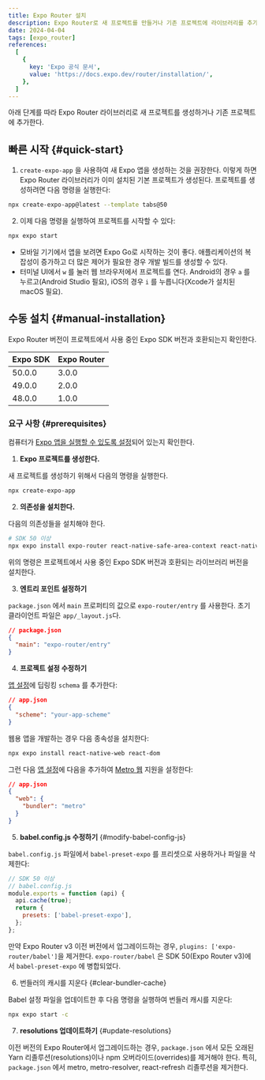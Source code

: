 ```yaml
---
title: Expo Router 설치
description: Expo Router로 새 프로젝트를 만들거나 기존 프로젝트에 라이브러리를 추가하여 빠르게 시작하는 방법을 알아본다.
date: 2024-04-04
tags: [expo_router]
references:
  [
    {
      key: 'Expo 공식 문서',
      value: 'https://docs.expo.dev/router/installation/',
    },
  ]
---
```


아래 단계를 따라 Expo Router 라이브러리로 새 프로젝트를 생성하거나 기존 프로젝트에 추가한다.

## 빠른 시작 {#quick-start}

1. `create-expo-app` 을 사용하여 새 Expo 앱을 생성하는 것을 권장한다. 이렇게 하면 Expo Router 라이브러리가 이미 설치된 기본 프로젝트가 생성된다. 프로젝트를 생성하려면 다음 명령을 실행한다:

```bash
npx create-expo-app@latest --template tabs@50
```

2. 이제 다음 명령을 실행하여 프로젝트를 시작할 수 있다:

```bash
npx expo start
```

- 모바일 기기에서 앱을 보려면 Expo Go로 시작하는 것이 좋다. 애플리케이션의 복잡성이 증가하고 더 많은 제어가 필요한 경우 개발 빌드를 생성할 수 있다.
- 터미널 UI에서 `w` 를 눌러 웹 브라우저에서 프로젝트를 연다. Android의 경우 `a` 를 누르고(Android Studio 필요), iOS의 경우 `i` 를 누릅니다(Xcode가 설치된 macOS 필요).

## 수동 설치 {#manual-installation}

Expo Router 버전이 프로젝트에서 사용 중인 Expo SDK 버전과 호환되는지 확인한다.

| Expo SDK | Expo Router |
| -------- | ----------- |
| 50.0.0   | 3.0.0       |
| 49.0.0   | 2.0.0       |
| 48.0.0   | 1.0.0       |

### 요구 사항 {#prerequisites}

컴퓨터가 [Expo 앱을 실행할 수 있도록 설정](https://docs.expo.dev/get-started/installation/)되어 있는지 확인한다.

1. **Expo 프로젝트를 생성한다.**

새 프로젝트를 생성하기 위해서 다음의 명령을 실행한다.

```bash
npx create-expo-app
```

2. **의존성을 설치한다.**

다음의 의존성들을 설치해야 한다.

```bash
# SDK 50 이상
npx expo install expo-router react-native-safe-area-context react-native-screens expo-linking expo-constants expo-status-bar
```

위의 명령은 프로젝트에서 사용 중인 Expo SDK 버전과 호환되는 라이브러리 버전을 설치한다.

3. **엔트리 포인트 설정하기**

`package.json` 에서 `main` 프로퍼티의 값으로 `expo-router/entry` 를 사용한다. 초기 클라이언트 파일은 `app/_layout.js`다.

```json
// package.json
{
  "main": "expo-router/entry"
}
```

4. **프로젝트 설정 수정하기**

[앱 설정](https://docs.expo.dev/workflow/configuration/)에 딥링킹 `schema` 를 추가한다:

```json
// app.json
{
  "scheme": "your-app-scheme"
}
```

웹용 앱을 개발하는 경우 다음 종속성을 설치한다:

```bash
npx expo install react-native-web react-dom
```

그런 다음 [앱 설정](https://docs.expo.dev/workflow/configuration/)에 다음을 추가하여 [Metro 웹](https://docs.expo.dev/guides/customizing-metro/#adding-web-support-to-metro) 지원을 설정한다:

```json
// app.json
{
  "web": {
    "bundler": "metro"
  }
}
```

5. **babel.config.js 수정하기** {#modify-babel-config-js}

`babel.config.js` 파일에서 `babel-preset-expo` 를 프리셋으로 사용하거나 파일을 삭제한다:

```js
// SDK 50 이상
// babel.config.js
module.exports = function (api) {
  api.cache(true);
  return {
    presets: ['babel-preset-expo'],
  };
};
```

만약 Expo Router v3 이전 버전에서 업그레이드하는 경우, `plugins: ['expo-router/babel']`을 제거한다. `expo-router/babel` 은 SDK 50(Expo Router v3)에서 `babel-preset-expo` 에 병합되었다.

6. 번들러의 캐시를 지운다 {#clear-bundler-cache}

Babel 설정 파일을 업데이트한 후 다음 명령을 실행하여 번들러 캐시를 지운다:

```bash
npx expo start -c
```

7. **resolutions 업데이트하기** {#update-resolutions}

이전 버전의 Expo Router에서 업그레이드하는 경우, `package.json` 에서 모든 오래된 Yarn 리졸루션(resolutions)이나 npm 오버라이드(overrides)를 제거해야 한다. 특히, `package.json` 에서 metro, metro-resolver, react-refresh 리졸루션을 제거한다.
